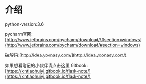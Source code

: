 # 介绍

python-version:3.6

pycharm官网:[http://www.jetbrains.com/pycharm/download/\#section=windows](http://www.jetbrains.com/pycharm/download/#section=windows)

破解码:[http://idea.yoonasy.com/](http://idea.yoonasy.com/)

如果想看笔记的小伙伴请点击这里 Gitbook:[https://xintiaohuiyi.gitbook.io/flask-note/](https://xintiaohuiyi.gitbook.io/flask-note/)

